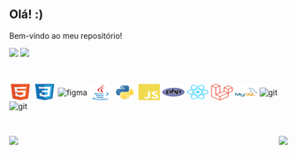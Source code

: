 ## Olá! :)
Bem-vindo ao meu repositório! 


<a href="https://www.linkedin.com/in/yasmim-barros-8b1491200" target="_blank"><img src="https://img.shields.io/badge/-LinkedIn-%230077B5?style=for-the-badge&logo=linkedin&logoColor=white" target="_blank"></a> 
<a href = "mailto:barrosyasmim13@gmail.com"><img src="https://img.shields.io/badge/-Gmail-%23333?style=for-the-badge&logo=gmail&logoColor=white" target="_blank"></a>
##
<div style="display: inline_block"><br>
  
  <img align="center" alt="HTML" height="30" width="40" src="https://raw.githubusercontent.com/devicons/devicon/master/icons/html5/html5-original.svg">
  <img align="center" alt="CSS" height="30" width="40" src="https://raw.githubusercontent.com/devicons/devicon/master/icons/css3/css3-original.svg">
  <img align="center" alt="figma" width="40" height="30" src="https://www.vectorlogo.zone/logos/figma/figma-icon.svg"/>
  <img align="center" alt="java" width="40" height="30" src="https://raw.githubusercontent.com/devicons/devicon/master/icons/java/java-original.svg"/>
  <img align="center" alt="Python" height="30" width="40" src="https://raw.githubusercontent.com/devicons/devicon/master/icons/python/python-original.svg">
  <img align="center" alt="Js" height="30" width="40" src="https://raw.githubusercontent.com/devicons/devicon/master/icons/javascript/javascript-plain.svg">
  <img align="center" alt="php" width="40" height="30" src="https://raw.githubusercontent.com/devicons/devicon/master/icons/php/php-original.svg" />
  <img align="center" alt="Rafa-React" height="30" width="40" src="https://raw.githubusercontent.com/devicons/devicon/master/icons/react/react-original.svg">
  <img align="center" alt="laravel" width="40" height="30" src="https://raw.githubusercontent.com/devicons/devicon/master/icons/laravel/laravel-original.svg" />
  <img align="center" alt="mysql" width="40" height="30" src="https://raw.githubusercontent.com/devicons/devicon/master/icons/mysql/mysql-original-wordmark.svg" />
  <img align="center" alt="git" width="40" height="30" src="https://www.vectorlogo.zone/logos/git-scm/git-scm-icon.svg" />
  <img align="center" alt="git" width="40" height="30" src="https://www.vectorlogo.zone/logos/tailwindcss/tailwindcss-icon.svg" />
  <!--<img align="center" alt="git" width="40" height="30" src="https://www.vectorlogo.zone/logos/angular/angular-icon.svg" />-->
  
</div>


##


<br/>

<div style="display: flex; justify-content: space-between; align-items: center;">
    <img src="https://github-readme-stats.vercel.app/api?username=YasBarros&theme=react&hide_border=true&include_all_commits=false&count_private=false" style="margin-right: 10px;" />
    <img src="https://github-readme-stats.vercel.app/api/top-langs/?username=YasBarros&theme=react&hide_border=true&include_all_commits=false&count_private=false&layout=compact" />
</div>


